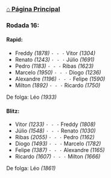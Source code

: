 ### [⌂ Página Principal](https://grupo-de-xadrez.github.io/)

### Rodada 16:

#### Rapid:

* Freddy *(1878)* `· - ·` Vitor *(1304)*  
* Renato *(1243)* `· - ·` Júlio *(1691)*  
* Pedro *(1183)* `· - ·` Ribas *(1623)*  
* Marcelo *(1950)* `· - ·` Diogo *(1236)*  
* Alexandre *(1196)* `· - ·` Felipe *(1590)*  
* Milton *(1892)* `· - ·` Ricardo *(1750)*  

De folga: Léo *(1933)*

#### Blitz:

* Vitor *(1233)* `· - ·` Freddy *(1808)*  
* Júlio *(1548)* `· - ·` Renato *(1030)*  
* Ribas *(2055)* `· - ·` Pedro *(1162)*  
* Diogo *(1493)* `· - ·` Marcelo *(1782)*  
* Felipe *(1387)* `· - ·` Alexandre *(1165)*  
* Ricardo *(1607)* `· - ·` Milton *(1666)*  

De folga: Léo *(1861)*

